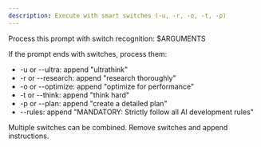 ```yaml
---
description: Execute with smart switches (-u, -r, -o, -t, -p)
---
```


Process this prompt with switch recognition:
$ARGUMENTS

If the prompt ends with switches, process them:
- -u or --ultra: append "ultrathink"
- -r or --research: append "research thoroughly"
- -o or --optimize: append "optimize for performance"
- -t or --think: append "think hard"
- -p or --plan: append "create a detailed plan"
- --rules: append "MANDATORY: Strictly follow all AI development rules"

Multiple switches can be combined.
Remove switches and append instructions.
